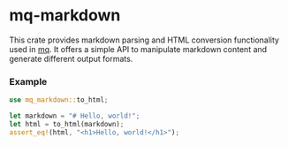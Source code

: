 # mq-markdown

This crate provides markdown parsing and HTML conversion functionality used in [mq](https://github.com/harehare/mq).
It offers a simple API to manipulate markdown content and generate different output formats.

### Example

```rust
use mq_markdown::to_html;

let markdown = "# Hello, world!";
let html = to_html(markdown);
assert_eq!(html, "<h1>Hello, world!</h1>");
```


